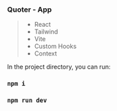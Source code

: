 ### Quoter - App

> + React
> + Tailwind
> + Vite
> + Custom Hooks
> + Context

In the project directory, you can run:

### `npm i`
### `npm run dev`

